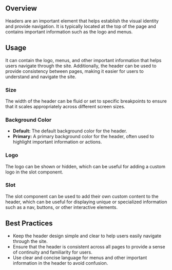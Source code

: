 ## Overview

Headers are an important element that helps establish the visual identity and provide navigation. It is typically located at the top of the page and contains important information such as the logo and menus.

## Usage

It can contain the logo, menus, and other important information that helps users navigate through the site. Additionally, the header can be used to provide consistency between pages, making it easier for users to understand and navigate the site.

### Size

The width of the header can be fluid or set to specific breakpoints to ensure that it scales appropriately across different screen sizes.

### Background Color

- **Default:** The default background color for the header.
- **Primary:** A primary background color for the header, often used to highlight important information or actions.

### Logo

The logo can be shown or hidden, which can be useful for adding a custom logo in the slot component.

### Slot

The slot component can be used to add their own custom content to the header, which can be useful for displaying unique or specialized information such as a nav, buttons, or other interactive elements.

## Best Practices

- Keep the header design simple and clear to help users easily navigate through the site.
- Ensure that the header is consistent across all pages to provide a sense of continuity and familiarity for users.
- Use clear and concise language for menus and other important information in the header to avoid confusion.